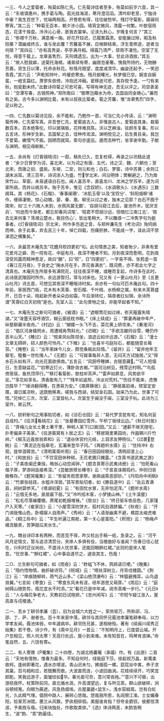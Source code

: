 <!-- { "loadSidebar": true } -->
一三、今人之爱菊者，殆莫如陈仁先。仁先菊诗佳者至多，殆莫如前岁六首，其一云：“东坡谪惠州，携手葛与陶。孤光挂海涯，寒月澄滔滔。清吟却老至，宁独诗中豪？我生百世下，忧端两相高。开卷若有得，往往破愁牢。残灯守菊影，寤寐同寒宵。”其二云：“种菊无百本，朝夕涉小园。晴宵定微风，清露一何繁。叶欹宿雨态，花漾千珠盘。泠泠沁心骨，匪我衣裳单。沦浃九秋心，岁晚复何言？”其三云：“弥襟千万秋，满意难一掬。好花开较迟，已履繁霜肃。安能展过隙，暇及秋阳暴？潜幽或终古，谁与发此覆？芳馨虽不展，应候聊结束。浮生茧修途，逝者当何赎？”其四云：“亦有高秀姿，亭亭满月相。得霜乃清严，禁雨不凄怆。空室了无悦，得意千载上。龙章虽隽烈，天刑偶遗忘。出为一大事，甘此诗酒放。”其五云：“故人慰我癖，送菊托海槎。诸弟续有寄，幽居忽豪奢。愧我所持约，无物酬芳嘉。资生日以薄，托命余秋花。秋情月既望，度度减清华。幽姿还起予，一笑迥青霞。”其六云：“声乾知悴叶，吟缓悲寒虫。残月蜕曙光，秋梦俄已空。婉变自婉蛮，一嶝支霜红。萧寥失依倚，冷抱还冲融。密移逝可悲，真存傥予逢。一勺有来秋，抱瓮勤未终。”此数诗将菊之可悲可喜，写得有神无迹，吾无以评之。司空表圣曰：“空潭写春，古镜照神。”郑所南曰：“御寒岂藉水为命，去国自同金铸心。”兼而有之矣。古今多以渊明比菊，未有以叔夜比菊者。菊之芳馨，惟“龙章隽烈”四字，足以称之。

一四、仁先数以菊诗见投，余不能和，乃勉作一首，可当仁先小传读，云：“渊明菊传神，仁先菊写真。非吾誉仁先，爱菊逾古人。非惟逾古人，爱菊逾其身。栽菊数百本，百本绝等伦。印以玻璃板，花样难具陈。沃以芝麻油，驻颜冬复春。形以五言诗，形神岁生新。去国挈之去，佳种传淞滨。渊明傥见之，后生畏且亲。我岂不爱菊，嫩懦气不振。因陋而就简，索句亦逡巡。遁而去种竹，坐享谢辛勤。子猷与渊明，相见毋断断。”

一五、余尚有《灯昏镜晓词》一叙，稿失已久，忽复检得，再录之以讯精此道者：“余少日曾学为词，喜北宋，以为词之有唐、五代，诗之汉、魏、六朝也；至北宋，而唐之初、盛矣。东坡、二安，则元和也；白石、梦窗，诗中苏黄；余则江湖末派耳。清三百年，诗词浙人为盛。竹学北宋，间沿明体；樊榭避之，乃为南宋竹山、草窗，未易遽语白石也。闽人喜苏辛，直喜龙川、龙洲之学苏辛，遂为词家所病，而并以病苏辛。殆于苏辛，惟见《念奴娇》、《水调歌头》、《水遇乐》三数阕耳。其《杨花》、《石榴》、‘春事阑珊’、‘冰肌玉骨’以及‘宝钗分’、‘斜阳烟柳’诸作，缠绵凄惋，惊心动魄，晏、秦、凰、柳无以过之者，独未之见耶？白石不囿于南宋，如‘三十六陂人未到，水佩风裳无数’、‘自胡马窥江去后，废池乔木，犹厌言兵’、‘何逊而今渐老，都忘却春风词笔’、‘昭君不惯胡沙远，但暗忆江南江北’、‘南去北来何事？荡湘云楚水，极目伤心’，皆出笔稍大，不以雕琢一二冷隽字句为能事者。《灯昏镜晓词》宗北宋，所作多伤逝之音，与郑仲濂先生《考功词》殆同病而呻。余于此事，弃去且三十年，悼亡四载，伤痛肝肺，不能成一字，读此词不禁涕泗之横集矣。”

一六、余最赏木庵先生“花醴月皎四更初”句。此句情景之美，知者殆少，非素有爱花爱月之癖、而一院有花、中庭有月、夜深不睡者不知。月到夜深而愈明，花到夜深受风露而精神愈足，故曰“酿”，曰“皎”，日“四更初”，一字易不得。张若虚一首《春江花月夜》，于良史之“掬水月在手，弄花香满衣”，既词费，亦不若此七字之清真也。木庵先生所居多有满院花，往往夜深不睡，或睡而复起，作诗多在此时。此诗居武陵园时所作。余远游暂归，常与对床也。兄又有《一更山吐月》至《五更山吐月》诗五首，可想见其夜深不睡哦诗时矣。余亦有一句似可匹木庵此句。四十年前，家居西门街，花木有木芙蓉、安石榴、千叶桃、水杨柳之属。秋来木芙蓉盛开，日百十朵，晓起新开者朵朵白如霜，午后渐转红，隔夜者红似锦，余诗所谓“芙蓉红白天初晓”是也。先室人云：“此句景物之佳，非能早起者不知。”

一七、木庵先生之断句可摘者，《被酒》云：“遮眼莺花如过峡，弥天薤露失晴湖。”又“泼墨天容呼酒饮，糊云窗纸枕书眠。”《床上续成》云：“葬妻再破中年产，纵壑聊藏半夜舟。”《村边》云：“蝴蝶一头飞不去，菜花黄上轿帘来。”《秦淮河》云：“倡仄河身嬉罔水，周遭城角骛斜光。”《迟眠》云：“手欲冻皴同谷雪，睡仍作恶半山天。”《睡过》云：“傥来风似陈惊坐，浪迹云如许远游。”《石榴》云：“漫士文章无碍碎，硕人颜色可怜丹。”《下帷》云：“也喜半弓庭际石，都能随意长莓苔。”《掩卷》云：“当年弟妹今儿女，颇觉桑榆此际情。”《留井》云：“留井他年王粲宅，粗餐一世杜陵人。”《无题》云：“可娱事每非人意，无闷天方试独居。”又“得水石头如有汗，向光花面欲俱南。”五言云：“风厨呼睡婢，古隧意藏。”“可人短墙日，生意缺盆花。”“初寒近灯火，薄卧敛衣裾。”“涸河沿树见，残雪近村明。”“鸟孤傍笼宿，鱼热顶萍行。”“移灯看菊影，欹枕听茶声。”“雷声如屏息，风势欲平反。”“享花如享名，清香能有几？”“残年如返照，冷淡对荒村。”“伤往不能来，虑豫岂胜毕？”“缘诗翻得睡，在懑易为安。”《南屏静居》云：“静居属前缘，殡室定安厝。诹日属凉秋，送旒勉移素。嗟我与西湖，结契金石固。始来乃为此，世事了可悟。”兄悼亡三次，次室、三室皆杭人。次室生于闽没于闽，三室没于杭。此诗为三室作，故云然。

一八、损轩断句之用事贴切者，如《访石仓园》云：“易代罗含犹有宅，知名何妥自成村。”《往洪看桃花》云：“张墓曹园红雪外，午桥丁坂绿云边。”《秋日村居》云：“弄梅儿女长土著土著干里，种秫人家下[口巽]田。”又云：“逋薪不继天随宅，扑枣偏来子美家。”《往游葵窝有卜居之志》云：“移居锦里果园坊，作画辋川斤竹岭。”《椒玉近喜放翁索和》云：“退谷休官约元结，上洄求友狎杨仪。”《过裹登眺》云：“黄泥近在临皋宅，玄灞来登华子冈。”《再题听水斋》云：“住持冲礻右观，提举涸霄宫。”《清明寓斋听雨》云：“春日田园经眼处，清明邱垄上心时。”《和放翁》云：“不饮官田休种秫，无花老圃只腌齑。”《含真书道武夷之游》云：“子美夜阑还秉烛，晦翁心动忽闻钟。”《题含真寄示武夷诗册》云：“怕死看山偕子厚，梦游祠岳接希深。”《芸敏旅殡长椿寺》云：“于宣哀诛期捣约，仲则归丧娩稚存。”《题哭庵集》云：“弥留务观思家祭，谢病诚斋恶邸钞。”《丹阳舟中闲眺》云：“竹扉张祜径，水槛许浑居。”其写景贴切者，如《滕县道中》云：“岳云青满县，祠树碧参天。”《塔湖初夏》云：“有田忧水冒，无井怕泥浑。”《题听水斋》云：“云借无多地，泉居最下层。”又“冷吟招木客，小梦接山神。”《土牛溪屋》云：“松毛尽落编覆棚，蔗尾初乾捆堆锉。”《垫台》云：“终日驱车依岳色，几家瑾户入天寒。”《崔家庄》云：“小屋雪深炊饼大，孤村风劲酒脐偏。”《秋夜》云：“开门谒我惟山色，卧榻娱人自雨声。”《秀岭》云：“人语渐幽禽不避，樵踪太峻虎难追。”《桐江舟中》云：“平生听遍江南舱，第一关心是富阳。”《积雨》云：“杨梅卢橘含酸卖，苦笋甜瓜夹水生。”

一九、暾谷诗印本有两种，而苦觅不得，昨又检出手稿一纸，急录之。云：“河干风月足情文，暂与追凉清赏分。夹岸人多俱有役，当楼曲好与谁闻？伤春日往心犹在，兴利时迂议尚纷。不遣诗人忧世事，还能回眼醉红裙。”此则的是宋人笔意。“忧世事、”“醉红裙”，心中事自道尽之，遽丧其生，伤哉！

二○、兰生断句可摘者，如《雨夜》云：“蚱蜢飞不休，鹑鸪语已哽。”《晚集》云：“隐约悟物情，曲折破诗窍。”《皖城》云：“塔扶深树立，月背戍楼圆。”《荆江》云：“岸痕随柳转，雨气近山多。”《梁山绝顶瀑布》云：“林猿避掩耳，山鸟退敛翼。”七言如《寒食》云：“寒食东风未有涯，经年游思又萌芽。”《雨后》云：“庭树碍山随势剪，瓶花宜水不时添。”又“看花已是中年减，阅市真难一步行。”《元日》云：“人与梅花争老大，天教初日试暄妍。”《忠州闲写》云：“市短乍疑江涨入，屋高直与戍楼通。”

二一、吾乡丁耕邻孝廉（芸），旧为会城六大姓之一，家赀钜万，所称邱、冯、邵、丁、萨、谢者也。百十年来家中落，耕邻与其同怀兄莪池孝廉笔耕奉母，以力学孝友闻。莪池体弱，中年遽病卒。耕邻伤兄甚，遂相继殁。著有《续闽川闺秀正始集》若干卷。诗少作，有《斋中见月》一首云：“不知明月上，已度碧云端。开户忽相见，照人何太寒！天高行处远，屋小到来难。未有知音在，鸣琴肯浪弹。”命笔自然，五、六饶有寄。

二二、有人寄赠《菴集》二十四卷，为湖北杨囊菴（承禧）作。有《出游》二首云：“天地有情物，惟春为最多。不知自何时，绿我庭下莎。徐起视万晶，新荑柔故柯。逢树即著花，遇水亦增波。青山迟未匀，拂烟孤一螺。窈窕谷中禽，养子求其窠。百鸟相和应，若既舞而歌。大波直而涟，小波回曲涡。花枝续续开，巧笑宜颜酡。笑我远游子，面皱纹如华。春光曷可奈，意兴常沓拖。”“意兴不可极，出游损我怀。杖策陟前冈，直北循水涯。升高谓望远，复与所见乖。群山欲破碎，涧谷顿倾嵬。向眼为蔽遮，风急扬烟埃。古屋巢鼯<鼠生>，浅水容蛙扇。岂有白虹光，久此精气埋。倡侧中路人，展转心悠哉。悠哉我所思，名闾限江淮。士女媚春阳，拾翠芳洲隈。蕙兰从风飘，罗纨相徘徊。美服谁肯指？但夸金爵钗。彼都信清淑，予美觊与偕。归来块独处，作歌取类俳。”《选》体诗两首，末韵皆稍生，“波”韵、“乖”韵最佳。

